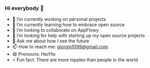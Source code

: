 ### Hi everybody 👋

- 🔭 I’m currently working on personal projects
- 🌱 I’m currently learning how to embrace open source
- 👯 I’m looking to collaborate on AppFlowy
- 🤔 I’m looking for help with starting up my open source projects
- 💬 Ask me about how I see the future
- 📫 How to reach me: giorgio1099@gmail.com
- 😄 Pronouns: He/His
- ⚡ Fun fact: There are more nipples than people in the world
